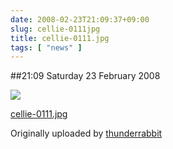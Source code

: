 ```yaml
---
date: 2008-02-23T21:09:37+09:00
slug: cellie-0111jpg
title: cellie-0111.jpg
tags: [ "news" ]
---
```


##21:09 Saturday 23 February 2008


 [![](http://farm4.static.flickr.com/3097/2285098147_82913f7d92.jpg)](http://www.flickr.com/photos/thunderrabbit/2285098147/)
   

 
  [cellie-0111.jpg](http://www.flickr.com/photos/thunderrabbit/2285098147/)
    

  Originally uploaded by [thunderrabbit](http://www.flickr.com/people/thunderrabbit/)
 




  

